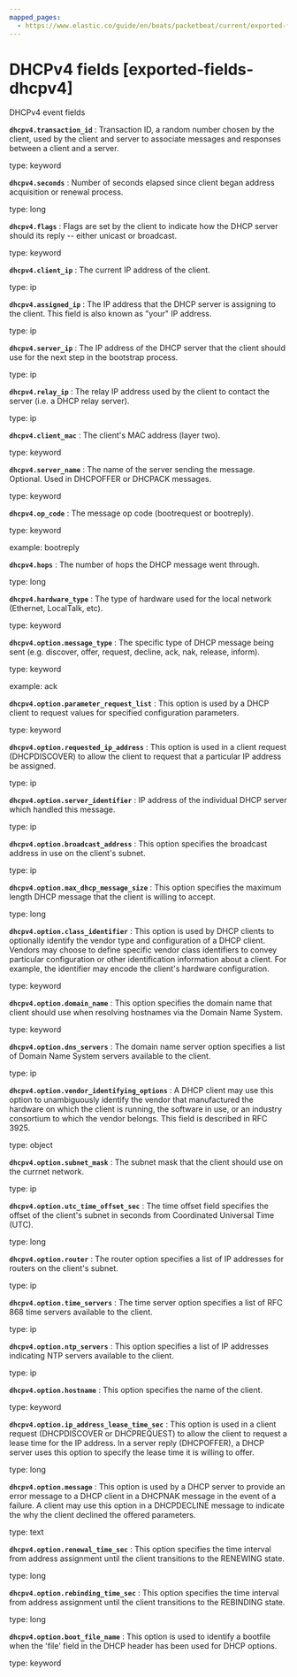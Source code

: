 ```yaml
---
mapped_pages:
  - https://www.elastic.co/guide/en/beats/packetbeat/current/exported-fields-dhcpv4.html
---
```


# DHCPv4 fields [exported-fields-dhcpv4]

DHCPv4 event fields



**`dhcpv4.transaction_id`**
:   Transaction ID, a random number chosen by the client, used by the client and server to associate messages and responses between a client and a server.

type: keyword


**`dhcpv4.seconds`**
:   Number of seconds elapsed since client began address acquisition or renewal process.

type: long


**`dhcpv4.flags`**
:   Flags are set by the client to indicate how the DHCP server should its reply -- either unicast or broadcast.

type: keyword


**`dhcpv4.client_ip`**
:   The current IP address of the client.

type: ip


**`dhcpv4.assigned_ip`**
:   The IP address that the DHCP server is assigning to the client. This field is also known as "your" IP address.

type: ip


**`dhcpv4.server_ip`**
:   The IP address of the DHCP server that the client should use for the next step in the bootstrap process.

type: ip


**`dhcpv4.relay_ip`**
:   The relay IP address used by the client to contact the server (i.e. a DHCP relay server).

type: ip


**`dhcpv4.client_mac`**
:   The client's MAC address (layer two).

type: keyword


**`dhcpv4.server_name`**
:   The name of the server sending the message. Optional. Used in DHCPOFFER or DHCPACK messages.

type: keyword


**`dhcpv4.op_code`**
:   The message op code (bootrequest or bootreply).

type: keyword

example: bootreply


**`dhcpv4.hops`**
:   The number of hops the DHCP message went through.

type: long


**`dhcpv4.hardware_type`**
:   The type of hardware used for the local network (Ethernet, LocalTalk, etc).

type: keyword



**`dhcpv4.option.message_type`**
:   The specific type of DHCP message being sent (e.g. discover, offer, request, decline, ack, nak, release, inform).

type: keyword

example: ack


**`dhcpv4.option.parameter_request_list`**
:   This option is used by a DHCP client to request values for specified configuration parameters.

type: keyword


**`dhcpv4.option.requested_ip_address`**
:   This option is used in a client request (DHCPDISCOVER) to allow the client to request that a particular IP address be assigned.

type: ip


**`dhcpv4.option.server_identifier`**
:   IP address of the individual DHCP server which handled this message.

type: ip


**`dhcpv4.option.broadcast_address`**
:   This option specifies the broadcast address in use on the client's subnet.

type: ip


**`dhcpv4.option.max_dhcp_message_size`**
:   This option specifies the maximum length DHCP message that the client is willing to accept.

type: long


**`dhcpv4.option.class_identifier`**
:   This option is used by DHCP clients to optionally identify the vendor type and configuration of a DHCP client. Vendors may choose to define specific vendor class identifiers to convey particular configuration or other identification information about a client.  For example, the identifier may encode the client's hardware configuration.

type: keyword


**`dhcpv4.option.domain_name`**
:   This option specifies the domain name that client should use when resolving hostnames via the Domain Name System.

type: keyword


**`dhcpv4.option.dns_servers`**
:   The domain name server option specifies a list of Domain Name System servers available to the client.

type: ip


**`dhcpv4.option.vendor_identifying_options`**
:   A DHCP client may use this option to unambiguously identify the vendor that manufactured the hardware on which the client is running, the software in use, or an industry consortium to which the vendor belongs. This field is described in RFC 3925.

type: object


**`dhcpv4.option.subnet_mask`**
:   The subnet mask that the client should use on the currnet network.

type: ip


**`dhcpv4.option.utc_time_offset_sec`**
:   The time offset field specifies the offset of the client's subnet in seconds from Coordinated Universal Time (UTC).

type: long


**`dhcpv4.option.router`**
:   The router option specifies a list of IP addresses for routers on the client's subnet.

type: ip


**`dhcpv4.option.time_servers`**
:   The time server option specifies a list of RFC 868 time servers available to the client.

type: ip


**`dhcpv4.option.ntp_servers`**
:   This option specifies a list of IP addresses indicating NTP servers available to the client.

type: ip


**`dhcpv4.option.hostname`**
:   This option specifies the name of the client.

type: keyword


**`dhcpv4.option.ip_address_lease_time_sec`**
:   This option is used in a client request (DHCPDISCOVER or DHCPREQUEST) to allow the client to request a lease time for the IP address.  In a server reply (DHCPOFFER), a DHCP server uses this option to specify the lease time it is willing to offer.

type: long


**`dhcpv4.option.message`**
:   This option is used by a DHCP server to provide an error message to a DHCP client in a DHCPNAK message in the event of a failure. A client may use this option in a DHCPDECLINE message to indicate the why the client declined the offered parameters.

type: text


**`dhcpv4.option.renewal_time_sec`**
:   This option specifies the time interval from address assignment until the client transitions to the RENEWING state.

type: long


**`dhcpv4.option.rebinding_time_sec`**
:   This option specifies the time interval from address assignment until the client transitions to the REBINDING state.

type: long


**`dhcpv4.option.boot_file_name`**
:   This option is used to identify a bootfile when the 'file' field in the DHCP header has been used for DHCP options.

type: keyword


